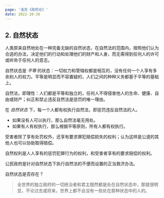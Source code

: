 ```yaml
---
page: '洛克《政府论》'
date: 2022-10-26
---
```


## 2. 自然状态

人类原来自然地处在一种完备无缺的自然状态，在自然法的范围内，按照他们认为合适的办法，决定他们的行动和处理他们的财产和人身，而无需得到任何人的许可或听命于任何人的意志。

自然状态是 _平等_ 的状态：一切权力和管辖权都是相互的，没有任何一个人享有多余别人的权力。平等是明显而不容置疑的，人们之间的种种义务都基于平等的基础上。

自然法，即理性：人们都是平等和独立的，任何人不得侵害他人的生命、健康、自由或财产；纠正和禁止违反自然法是惩罚的唯一理由。

在 _自然状态_ 下，每一个人都有权执行自然法，即惩罚违反自然法的人。

- 如果没有人可以执行，那么自然法毫无用处。
- 如果有人有权执行，那么根据平等原则，所有人都有权执行。

受害者除了享有处罚权外，还享有要求罪犯赔偿损失的权利；认为这样是公道的其他人也可以协助取得赔偿。

自然权利是人人享有的惩罚犯罪行为的权利，和受害者享有的要求赔偿的权利。

公民政府是针对自然状态下执行自然法的不便而设置的正当救济办法。

自然状态是否存在？
> 全世界的独立政府的一切统治者和君主既然都是处在自然状态中，那就很明显，不论过去或将来，世界上都不会没有一些处在那种状态中的人的。
